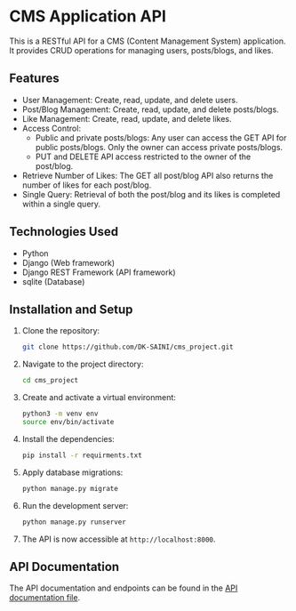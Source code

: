 # CMS Application API

This is a RESTful API for a CMS (Content Management System) application. It provides CRUD operations for managing users, posts/blogs, and likes.

## Features

- User Management: Create, read, update, and delete users.
- Post/Blog Management: Create, read, update, and delete posts/blogs.
- Like Management: Create, read, update, and delete likes.
- Access Control:
  - Public and private posts/blogs: Any user can access the GET API for public posts/blogs. Only the owner can access private posts/blogs.
  - PUT and DELETE API access restricted to the owner of the post/blog.
- Retrieve Number of Likes: The GET all post/blog API also returns the number of likes for each post/blog.
- Single Query: Retrieval of both the post/blog and its likes is completed within a single query.

## Technologies Used

- Python
- Django (Web framework)
- Django REST Framework (API framework)
- sqlite (Database)

## Installation and Setup

1. Clone the repository:

   ```bash
   git clone https://github.com/DK-SAINI/cms_project.git
   ```
2. Navigate to the project directory:
	
	```bash
	cd cms_project
	```

3. Create and activate a virtual environment:
	
	```bash
	python3 -m venv env
	source env/bin/activate
	```

4. Install the dependencies:
	
	```bash
	pip install -r requirments.txt
	```
5. Apply database migrations:

	```bash
	python manage.py migrate
	```
6. Run the development server:
	
	```bash
	python manage.py runserver
	```
7. The API is now accessible at `http://localhost:8000`.


## API Documentation

The API documentation and endpoints can be found in the [API documentation file](https://documenter.getpostman.com/view/22783737/2s93m4Xhax).
